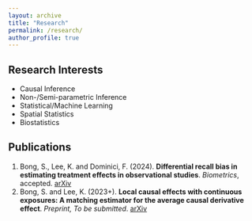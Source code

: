 ```yaml
---
layout: archive
title: "Research"
permalink: /research/
author_profile: true
---
```


Research Interests
------
- Causal Inference
- Non-/Semi-parametric Inference
- Statistical/Machine Learning
- Spatial Statistics
- Biostatistics

Publications
------
1. Bong, S., Lee, K. and Dominici, F. (2024).  **Differential recall bias in estimating treatment effects in observational studies**. *Biometrics*, accepted. [arXiv][recall]
1. Bong, S. and Lee, K. (2023+).  **Local causal effects with continuous exposures: A matching estimator for the average causal derivative effect**. *Preprint, To be submitted*. [arXiv][local]


[recall]: https://arxiv.org/abs/2307.02331
[local]: https://arxiv.org/abs/2311.18532